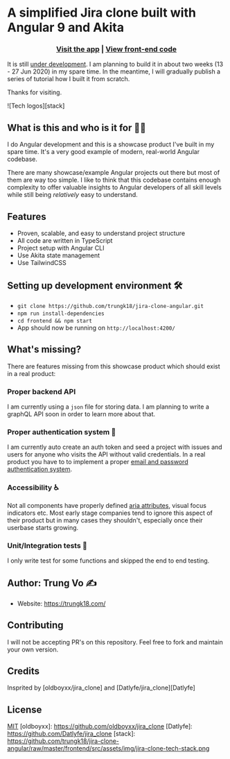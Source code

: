 # A simplified Jira clone built with Angular 9 and Akita

<h3 align="center">
  <a href="https://jira.trungk18.com/">Visit the app</a> |
  <a href="hhttps://github.com/trungk18/jira-clone-angular/tree/master/frontend">View front-end code</a>
</h3>

It is still <u>under development</u>. I am planning to build it in about two weeks (13 - 27 Jun 2020) in my spare time. In the meantime, I will gradually publish a series of tutorial how I built it from scratch.

Thanks for visiting.

![Tech logos][stack]

## What is this and who is it for 🤷‍♀️

I do Angular development and this is a showcase product I've built in my spare time. It's a very good example of modern, real-world Angular codebase.

There are many showcase/example Angular projects out there but most of them are way too simple. I like to think that this codebase contains enough complexity to offer valuable insights to Angular developers of all skill levels while still being _relatively_ easy to understand.

## Features

- Proven, scalable, and easy to understand project structure
- All code are written in TypeScript
- Project setup with Angular CLI
- Use Akita state management
- Use TailwindCSS

## Setting up development environment 🛠

- `git clone https://github.com/trungk18/jira-clone-angular.git`
- `npm run install-dependencies`
- `cd frontend && npm start`
- App should now be running on `http://localhost:4200/`

## What's missing?

There are features missing from this showcase product which should exist in a real product:

### Proper backend API

I am currently using a `json` file for storing data. I am planning to write a graphQL API soon in order to learn more about that.

### Proper authentication system 🔐

I am currently auto create an auth token and seed a project with issues and users for anyone who visits the API without valid credentials. In a real product you have to to implement a proper [email and password authentication system](https://www.google.com/search?q=email+and+password+authentication+node+js&oq=email+and+password+authentication+node+js).

### Accessibility ♿

Not all components have properly defined [aria attributes](https://developer.mozilla.org/en-US/docs/Web/Accessibility/ARIA), visual focus indicators etc. Most early stage companies tend to ignore this aspect of their product but in many cases they shouldn't, especially once their userbase starts growing.

### Unit/Integration tests 🧪

I only write test for some functions and skipped the end to end testing.

## Author: Trung Vo ✍️

- Website: https://trungk18.com/

## Contributing

I will not be accepting PR's on this repository. Feel free to fork and maintain your own version.

## Credits

Insprited by [oldboyxx/jira_clone] and [Datlyfe/jira_clone][Datlyfe]

## License

[MIT](https://opensource.org/licenses/MIT)
[oldboyxx]: https://github.com/oldboyxx/jira_clone
[Datlyfe]: https://github.com/Datlyfe/jira_clone
[stack]: https://github.com/trungk18/jira-clone-angular/raw/master/frontend/src/assets/img/jira-clone-tech-stack.png
